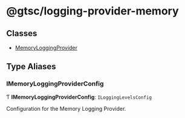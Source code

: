 # @gtsc/logging-provider-memory

## Classes

- [MemoryLoggingProvider](classes/MemoryLoggingProvider.md)

## Type Aliases

### IMemoryLoggingProviderConfig

Ƭ **IMemoryLoggingProviderConfig**: `ILoggingLevelsConfig`

Configuration for the Memory Logging Provider.
